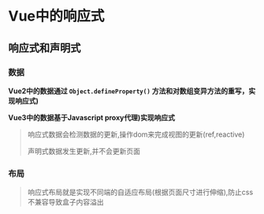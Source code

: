 # Vue中的响应式



## 响应式和声明式



### 数据

**Vue2中的数据通过 `Object.defineProperty()` 方法和对数组变异方法的重写，实现响应式)**

**Vue3中的数据基于Javascript proxy代理)实现响应式**

> 响应式数据会检测数据的更新,操作dom来完成视图的更新(ref,reactive)
>
> 声明式数据发生更新,并不会更新页面



### 布局

> 响应式布局就是实现不同端的自适应布局(根据页面尺寸进行伸缩),防止css不兼容导致盒子内容溢出